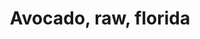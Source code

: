 ---
title: "Avocado, raw, florida"
url: "/fruits-and-fruit-juices/avocado/avocado-raw-florida/"
layout: "nutritional-data"
jsonSrc: "1513"
---